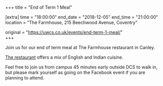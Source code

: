 +++
title = "End of Term 1 Meal"

[extra]
time = "18:00:00"
end_date = "2018-12-05"
end_time = "21:00:00"
location = "The Farmhouse, 215 Beechwood Avenue, Coventry"

original = "https://uwcs.co.uk/events/end-term-1-meal/"    
+++

Join us for our end of term meal at The Farmhouse restaurant in Canley.

[The restaurant](https://www.thefarmhouserestaurant.co.uk/) offers a mix of English and Indian cuisine.

Feel free to join us from campus 45 minutes early outside DCS to walk in, but please mark yourself as going on the Facebook event if you are planning to attend.

